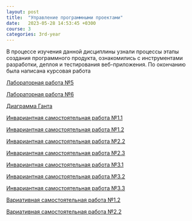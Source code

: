 ```yaml
---
layout: post
title:  "Управление программными проектами"
date:   2023-05-28 14:53:45 +0300
course: 3
categories: 3rd-year
---
```


В процессе изучения данной дисциплины узнали процессы этапы создания программного продукта, ознакомились с инструментами разработки, деплоя и тестирования веб-приложения. По окончанию была написана курсовая работа

<div>
    <p><a href="https://drive.google.com/drive/folders/18wgrUCCM4ORNnM5u7ugbTDEvpYSsW581?usp=sharing">Лабораторная работа №5</a></p>
    <p><a href="https://drive.google.com/drive/folders/1h5Lof5u0I8laMP9KF0tYHBBrNBHhigyF?usp=sharing">Лабораторная работа №6</a></p>
    <p><a href="https://drive.google.com/file/d/14OcRzYJr6n8xNWxIAVTeXsX6edgbvUFJ/view?usp=sharing">Диаграмма Ганта</a></p>
    <p><a href="https://drive.google.com/file/d/1VpALLv1gpGyIHa2iIetEUKGt1kNItwaV/view?usp=sharing">Инвариантная самостоятельная работа №1.1</a></p>
    <p><a href="https://drive.google.com/file/d/1uBtGHaBIu4atnck7SgDx5JYpjpMDZh36/view?usp=sharing">Инвариантная самостоятельная работа №1.2</a></p>
    <p><a href="https://drive.google.com/file/d/1Ly67Hm5oolR_CWlO5CnFlgivJ9hJtbgd/view?usp=sharing">Инвариантная самостоятельная работа №2.2</a></p>
    <p><a href="https://drive.google.com/file/d/1ox7ZUskms3YU4AD7Ref9wXBaytWw1Buz/view?usp=sharing">Инвариантная самостоятельная работа №2.3</a></p>
    <p><a href="https://drive.google.com/file/d/1KT_GxEeopkXB4eOuYaTmZBP7QGS3VAXs/view?usp=sharing">Инвариантная самостоятельная работа №3.1</a></p>
    <p><a href="https://drive.google.com/file/d/1eX4hrthJ7mJ0I1kz46ubtrzQbSmaqjJl/view?usp=sharing">Инвариантная самостоятельная работа №3.2</a></p>
    <p><a href="https://drive.google.com/file/d/1xq8Nln9n3DuN313l-s_1DsZW9FS304th/view?usp=sharing">Инвариантная самостоятельная работа №3.3</a></p>
    <p><a href="https://drive.google.com/file/d/1LSgy8XVTAjlHcnCQTpij-aLfhTXbaKcw/view?usp=sharing">Вариативная самостоятельная работа №1.2</a></p>
    <p><a href="https://drive.google.com/file/d/1LBmjbhlWpQjWBXDjTr1XST_fLb4CRc4e/view?usp=sharing">Вариативная самостоятельная работа №2.2</a></p>
</div>